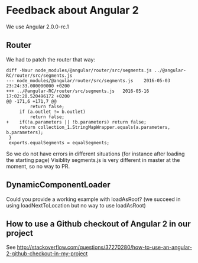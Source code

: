# Feedback about Angular 2

We use Angular 2.0.0-rc.1

## Router

We had to patch the router that way:

    diff -Naur node_modules/@angular/router/src/segments.js ../@angular-RC/router/src/segments.js
    --- node_modules/@angular/router/src/segments.js    2016-05-03 23:24:33.000000000 +0200
    +++ ../@angular-RC/router/src/segments.js   2016-05-16 17:02:20.520496172 +0200
    @@ -171,6 +171,7 @@
             return false;
         if (a.outlet != b.outlet)
             return false;
    +    if(!a.parameters || !b.parameters) return false;
         return collection_1.StringMapWrapper.equals(a.parameters, b.parameters);
     }
     exports.equalSegments = equalSegments;

So we do not have errors in different situations (for instance after loading the starting page)
Visiblity segments.js is very different in master at the moment, so no way to PR.

## DynamicComponentLoader

Could you provide a working example with loadAsRoot? (we succeed in using loadNextToLocation but no way to use loadAsRoot)

## How to use a Github checkout of Angular 2 in our project

See http://stackoverflow.com/questions/37270280/how-to-use-an-angular-2-github-checkout-in-my-project